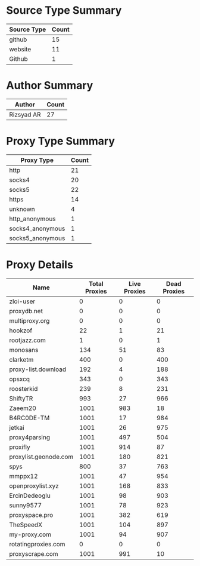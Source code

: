 # Source Type Summary

| Source Type | Count |
|-------------|-------|
| github | 15 |
| website | 11 |
| Github | 1 |


# Author Summary

| Author | Count |
|--------|-------|
| Rizsyad AR | 27 |


# Proxy Type Summary

| Proxy Type | Count |
|------------|-------|
| http | 21 |
| socks4 | 20 |
| socks5 | 22 |
| https | 14 |
| unknown | 4 |
| http_anonymous | 1 |
| socks4_anonymous | 1 |
| socks5_anonymous | 1 |


# Proxy Details

| Name | Total Proxies | Live Proxies | Dead Proxies |
|------|---------------|--------------|---------------|
| zloi-user | 0 | 0 | 0 |
| proxydb.net | 0 | 0 | 0 |
| multiproxy.org | 0 | 0 | 0 |
| hookzof | 22 | 1 | 21 |
| rootjazz.com | 1 | 0 | 1 |
| monosans | 134 | 51 | 83 |
| clarketm | 400 | 0 | 400 |
| proxy-list.download | 192 | 4 | 188 |
| opsxcq | 343 | 0 | 343 |
| roosterkid | 239 | 8 | 231 |
| ShiftyTR | 993 | 27 | 966 |
| Zaeem20 | 1001 | 983 | 18 |
| B4RC0DE-TM | 1001 | 17 | 984 |
| jetkai | 1001 | 26 | 975 |
| proxy4parsing | 1001 | 497 | 504 |
| proxifly | 1001 | 914 | 87 |
| proxylist.geonode.com | 1001 | 180 | 821 |
| spys | 800 | 37 | 763 |
| mmppx12 | 1001 | 47 | 954 |
| openproxylist.xyz | 1001 | 168 | 833 |
| ErcinDedeoglu | 1001 | 98 | 903 |
| sunny9577 | 1001 | 78 | 923 |
| proxyspace.pro | 1001 | 382 | 619 |
| TheSpeedX | 1001 | 104 | 897 |
| my-proxy.com | 1001 | 94 | 907 |
| rotatingproxies.com | 0 | 0 | 0 |
| proxyscrape.com | 1001 | 991 | 10 |
